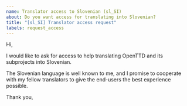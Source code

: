 ```yaml
---
name: Translator access to Slovenian (sl_SI)
about: Do you want access for translating into Slovenian?
title: "[sl_SI] Translator access request"
labels: request_access
---
```


<!-- translator: sl_SI -->
<!-- Please do not edit the header of this template. If you have something to add, do this at the end. -->

Hi,

I would like to ask for access to help translating OpenTTD and its subprojects into Slovenian.

The Slovenian language is well known to me, and I promise to cooperate with my fellow translators to give the end-users the best experience possible.

<!-- DO NOT modify anything above this line; feel free to add a personal touch below this line -->

Thank you,
